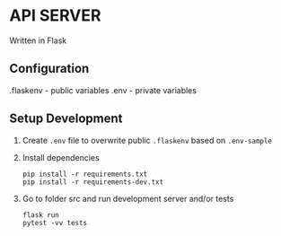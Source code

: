 # API SERVER

Written in Flask

## Configuration

.flaskenv - public variables
.env - private variables

## Setup Development

1. Create `.env` file to overwrite public `.flaskenv` based on `.env-sample`

1. Install dependencies

    ```
    pip install -r requirements.txt
    pip install -r requirements-dev.txt
    ```
1. Go to folder src and run development server and/or tests
   
    ```
    flask run
    pytest -vv tests
    ```